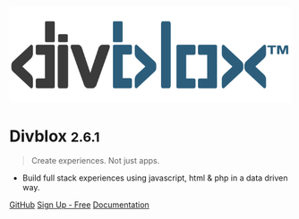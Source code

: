<!-- _coverpage.md -->

![logo](_media/divblox-logo-1.png)

# Divblox <small>2.6.1</small>

> Create experiences. Not just apps.

- Build full stack experiences using javascript, html & php in a data driven way.

[GitHub](https://github.com/Divblox/Divblox/)
[Sign Up - Free](https://basecamp.Divblox.com/?view=register)
[Documentation](#what-is-Divblox)
